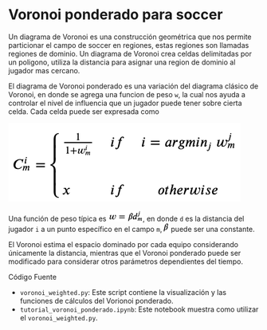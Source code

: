 # Voronoi ponderado para soccer
Un diagrama de Voronoi es una construcción geométrica que nos permite particionar el campo de soccer en regiones, estas regiones son llamadas regiones de dominio.
Un diagrama de Voronoi crea celdas delimitadas por un poligono, utiliza la distancia para asignar una region de dominio al jugador mas cercano.

El diagrama de Voronoi ponderado es una variación del diagrama clásico de Voronoi, en donde se agrega una funcion de peso `w`, la cual nos ayuda a controlar el nivel de influencia que un jugador puede tener sobre cierta celda. Cada celda puede ser expresada como

![](equation.png)

Una función de peso típica es ![](w.png), en donde `d` es la distancia del jugador `i` a un punto específico en el campo `m`, ![](beta.png) puede ser una constante.

El Voronoi estima el espacio dominado por cada equipo considerando únicamente la distancia, mientras que el Voronoi ponderado puede ser modificado para considerar otros parámetros dependientes del tiempo.

Código Fuente
* `voronoi_weighted.py`: Este script contiene la visualización y las funciones de cálculos del Vorionoi ponderado.
* `tutorial_voronoi_ponderado.ipynb`: Este notebook muestra como utilizar el `voronoi_weighted.py`.
